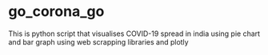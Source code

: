# go_corona_go
This is python script that visualises COVID-19 spread in india using pie chart and bar graph using web scrapping libraries and plotly
